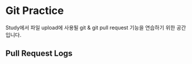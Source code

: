 # Git Practice
Study에서 파일 upload에 사용될 git & git pull request 기능을 연습하기 위한 공간입니다.

## Pull Request Logs
